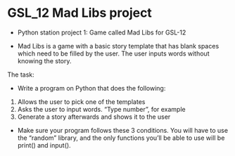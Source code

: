 # GSL_12 Mad Libs project

- Python station project 1: Game called Mad Libs for GSL-12

- Mad Libs is a game with a basic story template that has blank spaces which 
need to be filled by the user. The user inputs words without knowing the story.

The task:
- Write a program on Python that does the following:
1. Allows the user to pick one of the templates
2. Asks the user to input words. “Type number”, for example
3. Generate a story afterwards and shows it to the user

- Make sure your program follows these 3 conditions. You will have to use the 
“random” library, and the only functions you’ll be able to use will be 
print() and input().
